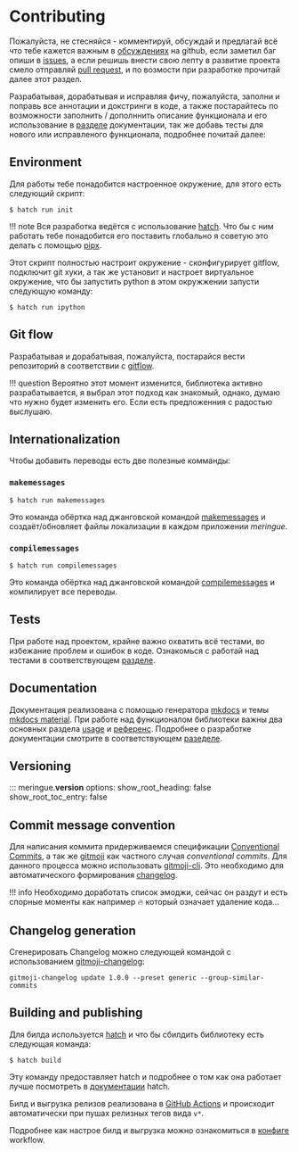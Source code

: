 # Contributing

Пожалуйста, не стесняйся - комментируй, обсуждай и предлагай всё что тебе кажется важным в [обсуждениях](https://github.com/dd/Meringue/discussions) на github, если заметил баг опиши в [issues](https://github.com/dd/Meringue/issues), а если решишь внести свою лепту в развитие проекта смело отправляй [pull request](https://github.com/dd/Meringue/pulls), и по возмости при разработке прочитай далее этот раздел.

Разрабатывая, дорабатывая и исправляя фичу, пожалуйста, заполни и поправь все аннотации и докстринги в коде, а также постарайтесь по возможности заполнить / дополннить описание функционала и его использование в [разделе](../../usage) документации, так же добавь тесты для нового или исправленого функционала, подробнее почитай далее:


## Environment

Для работы тебе понадобится настроенное окружение, для этого есть следующий скрипт:

```console
$ hatch run init
```

!!! note
	Вся разработка ведётся с использование [hatch](https://hatch.pypa.io/). Что бы с ним работать тебе понадобится его поставить глобально я советую это делать с помощью [pipx](https://github.com/pypa/pipx).

Этот скрипт полностью настроит окружение - сконфигурирует gitflow, подключит git хуки, а так же установит и настроет виртуальное окружение, что бы запустить python в этом окружжении запусти следующую команду:

```console
$ hatch run ipython
```


## Git flow

Разрабатывая и дорабатывая, пожалуйста, постарайся вести репозиторий в соответствии с [gitflow](https://github.com/petervanderdoes/gitflow-avh).

!!! question
	Вероятно этот момент изменится, библиотека активно разрабатывается, я выбрал этот подход как знакомый, однако, думаю что нужно будет изменить его. Если есть предложенния с радостью выслушаю.


## Internationalization

Чтобы добавить переводы есть две полезные комманды:


### `makemessages`

```console
$ hatch run makemessages
```

Это команда обёртка над джанговской командой [makemessages](https://docs.djangoproject.com/en/4.2/ref/django-admin/#makemessages) и создаёт/обновляет файлы локализации в каждом приложении _meringue_.


### `compilemessages`

```console
$ hatch run compilemessages
```

Это команда обёртка над джанговской командой [compilemessages](https://docs.djangoproject.com/en/4.2/ref/django-admin/#compilemessages) и компилирует все переводы.


## Tests

При работе над проектом, крайне важно охватить всё тестами, во избежание проблем и ошибок в коде. Ознакомься с работай над тестами в соответствующем [разделе](/dev/tests).


## Documentation

Документация реализована с помощью генератора [mkdocs](https://www.mkdocs.org/) и темы [mkdocs material](https://squidfunk.github.io/mkdocs-material/). При работе над функционалом библиотеки важны два основных раздела [usage](../../usage) и [референс](../../reference/meringue/conf/__init__/). Подробнее о разработке документации смотрите в соответствующем [разеделе](/dev/docs).


## Versioning

::: meringue.__version__
	options:
		show_root_heading: false
		show_root_toc_entry: false


## Commit message convention

Для написания коммита придерживаемся спецификации [Conventional Commits](https://www.conventionalcommits.org/en/v1.0.0/), а так же [gitmoji](https://gitmoji.dev/) как частного случая _conventional commits_. Для данного процесса можно использовать [gitmoji-cli](https://github.com/carloscuesta/gitmoji-cli). Это необходимо для автоматического формирования [changelog](#changelog-generation).

!!! info
	Необходимо доработать список эмоджи, сейчас он раздут и есть спорные моменты как например :fire: который означает удаление кода...


## Changelog generation

Сгенерировать Changelog можно следующей командой с использованием [gitmoji-changelog](https://github.com/frinyvonnick/gitmoji-changelog):

```console
gitmoji-changelog update 1.0.0 --preset generic --group-similar-commits
```


## Building and publishing

Для билда используется [hatch](https://hatch.pypa.io/) и что бы сбилдить библиотеку есть следующая команда:

```console
$ hatch build
```

Эту команду предоставляет hatch и подробнее о том как она работает лучше посмотреть в [документации](https://hatch.pypa.io/latest/cli/reference/#hatch-build) hatch.

Билд и выгрузка релизов реализована в [GitHub Actions](https://docs.github.com/en/actions) и происходит автоматически при пушах релизных тегов вида `v*`.

Подробнее как настрое билд и выгрузка можно ознакомиться в [конфиге](https://github.com/dd/Meringue/blob/master/.github/workflows/release.yml) workflow.
